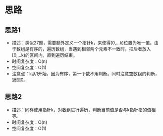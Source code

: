# 思路
## 思路1

- 描述：类似27题，需要额外定义一个指针k，来使得[0,...k)位置为唯一值。由于数组是有序的，遍历数组，当遇到相邻两个元素不一致时，把后者放入[0,...k)的区间内，直到遍历结束。
- 时间复杂度：O(n)
- 空间复杂度：O(1)
- 注意点：k从1开始，因为有序，第一个数不用判断。同时注意空数组的判断，返回0。


## 思路2

- 描述：同样使用指针k，对数组进行遍历，判断当前值是否与k指针指的值相等。
- 时间复杂度：O(n)
- 空间复杂度：O(1)
